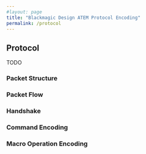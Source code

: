 ```yaml
---
#layout: page
title: "Blackmagic Design ATEM Protocol Encoding"
permalink: /protocol
---
```

## Protocol

TODO


### Packet Structure


### Packet Flow


### Handshake


### Command Encoding

### Macro Operation Encoding

